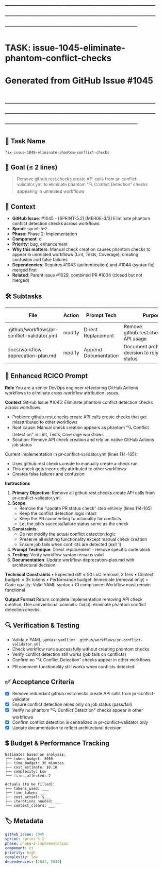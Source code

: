 # ────────────────────────────────────────────────────────────────────────
# TASK: issue-1045-eliminate-phantom-conflict-checks
# Generated from GitHub Issue #1045
# ────────────────────────────────────────────────────────────────────────

## 📌 Task Name
`fix-issue-1045-eliminate-phantom-conflict-checks`

## 🎯 Goal (≤ 2 lines)
> Remove github.rest.checks.create API calls from pr-conflict-validator.yml to eliminate phantom "🔍 Conflict Detection" checks appearing in unrelated workflows

## 🧠 Context
- **GitHub Issue**: #1045 - [SPRINT-5.2] [MERGE-3/3] Eliminate phantom conflict detection checks across workflows
- **Sprint**: sprint-5-2
- **Phase**: Phase 2: Implementation
- **Component**: ci
- **Priority**: bug, enhancement
- **Why this matters**: Manual check creation causes phantom checks to appear in unrelated workflows (Lint, Tests, Coverage), creating confusion and false failures
- **Dependencies**: Requires #1043 (authentication) and #1044 (syntax fix) merged first
- **Related**: Parent issue #1029, combined PR #1034 (closed but not merged)

## 🛠️ Subtasks

| File | Action | Prompt Tech | Purpose | Context Impact |
|------|--------|-------------|---------|----------------|
| .github/workflows/pr-conflict-validator.yml | modify | Direct Replacement | Remove github.rest.checks.create API usage | High |
| docs/workflow-deprecation-plan.md | modify | Append Documentation | Document architectural decision to rely on job status | Low |

## 📝 Enhanced RCICO Prompt
**Role**
You are a senior DevOps engineer refactoring GitHub Actions workflows to eliminate cross-workflow attribution issues.

**Context**
GitHub Issue #1045: Eliminate phantom conflict detection checks across workflows
- Problem: github.rest.checks.create API calls create checks that get misattributed to other workflows
- Root cause: Manual check creation appears as phantom "🔍 Conflict Detection" in Lint, Tests, Coverage workflows
- Solution: Remove API check creation and rely on native GitHub Actions job status

Current implementation in pr-conflict-validator.yml (lines 114-165):
- Uses github.rest.checks.create to manually create a check run
- This check gets incorrectly attributed to other workflows
- Creates false failures and confusion

**Instructions**
1. **Primary Objective**: Remove all github.rest.checks.create API calls from pr-conflict-validator.yml
2. **Scope**:
   - Remove the "Update PR status check" step entirely (lines 114-165)
   - Keep the conflict detection logic intact
   - Keep the PR commenting functionality for conflicts
   - Let the job's success/failure status serve as the check
3. **Constraints**:
   - Do not modify the actual conflict detection logic
   - Preserve all existing functionality except manual check creation
   - Ensure job fails when conflicts are detected (exit 1)
4. **Prompt Technique**: Direct replacement - remove specific code block
5. **Testing**: Verify workflow syntax remains valid
6. **Documentation**: Update workflow-deprecation-plan.md with architectural decision

**Technical Constraints**
• Expected diff ≤ 50 LoC removal, 2 files
• Context budget: ≤ 3k tokens
• Performance budget: Immediate (removal only)
• Code quality: Valid YAML syntax
• CI compliance: Workflow must remain functional

**Output Format**
Return complete implementation removing API check creation.
Use conventional commits: fix(ci): eliminate phantom conflict detection checks

## 🔍 Verification & Testing
- Validate YAML syntax: `yamllint .github/workflows/pr-conflict-validator.yml`
- Check workflow runs successfully without creating phantom checks
- Verify conflict detection still works (job fails on conflicts)
- Confirm no "🔍 Conflict Detection" checks appear in other workflows
- PR comment functionality still works when conflicts detected

## ✅ Acceptance Criteria
- [x] Remove redundant github.rest.checks.create API calls from pr-conflict-validator
- [x] Ensure conflict detection relies only on job status (pass/fail)
- [x] Verify no phantom "🔍 Conflict Detection" checks appear in other workflows
- [x] Confirm conflict detection is centralized in pr-conflict-validator only
- [x] Update documentation to reflect architectural decision

## 💲 Budget & Performance Tracking
```
Estimates based on analysis:
├── token_budget: 3000
├── time_budget: 30 minutes
├── cost_estimate: $0.10
├── complexity: Low
└── files_affected: 2

Actuals (to be filled):
├── tokens_used: ___
├── time_taken: ___
├── cost_actual: $___
├── iterations_needed: ___
└── context_clears: ___
```

## 🏷️ Metadata
```yaml
github_issue: 1045
sprint: sprint-5-2
phase: phase-2-implementation
component: ci
priority: high
complexity: low
dependencies: [1043, 1044]
```
